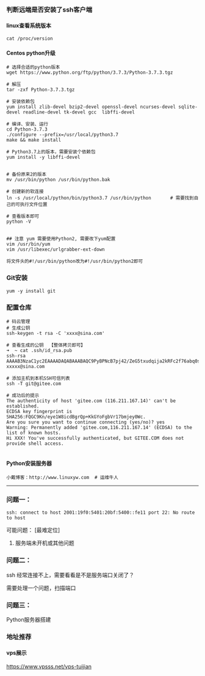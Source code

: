 ### 判断远端是否安装了ssh客户端





#### linux查看系统版本

```
cat /proc/version
```



#### Centos python升级

```
# 选择合适的python版本
wget https://www.python.org/ftp/python/3.7.3/Python-3.7.3.tgz

# 解压
tar -zxf Python-3.7.3.tgz

# 安装依赖包
yum install zlib-devel bzip2-devel openssl-devel ncurses-devel sqlite-devel readline-devel tk-devel gcc  libffi-devel

# 编译、安装、运行
cd Python-3.7.3
./configure --prefix=/usr/local/python3.7
make && make install

# Python3.7上的版本，需要安装个依赖包
yum install -y libffi-devel


# 备份原来2的版本
mv /usr/bin/python /usr/bin/python.bak

# 创建新的软连接
ln -s /usr/local/python/bin/python3.7 /usr/bin/python		# 需要找到自己的可执行文件位置

# 查看版本即可
python -V


## 注意 yum 需要使用Python2, 需要改下yum配置
vim /usr/bin/yum
vim /usr/libexec/urlgrabber-ext-down

将文件头的#!/usr/bin/python改为#!/usr/bin/python2即可
```



### Git安装

```
yum -y install git

```



### 配置仓库

```
# 码云管理
# 生成公钥
ssh-keygen -t rsa -C 'xxxx@sina.com'

# 查看生成的公钥  【整体拷贝即可】
➜  ~ cat .ssh/id_rsa.pub
ssh-rsa AAAAB3NzaC1yc2EAAAADAQABAAABAQC9PyBPNcB7pj42/ZeG5txudqija2kRFc2f76abq0sdIfZOz6yNjM2AXXO5d6j2zP58UWKG8V1oWYd1JOICo0//K5rFjlYW63mh2eNiwdvhWbGYaWDfIxqQtS/a/zKaHYOQcAKx2TpLXuTmOdWmXWCkmaa2sKmP0Yfejxxxxxxxx1Ju0WL57GSl6iHu8v9gwRIAk+Nujx5vazRjyoYhviGftkcJl1p/F5hLcG8KOV7XRpn0CB8V3MuYLw10vNGeRhMyGZ+kmwuyM4Ek2czlBU1/cvEJTFMVeQtVT4UenCDua5x0edjfUHAxTv1wj6t xxxxx@sina.com

# 添加主机到本机SSH可信列表
ssh -T git@gitee.com

# 成功后的提示
The authenticity of host 'gitee.com (116.211.167.14)' can't be established.
ECDSA key fingerprint is SHA256:FQGC9Kn/eye1W8icdBgrQp+KkGYoFgbVr17bmjey0Wc.
Are you sure you want to continue connecting (yes/no)? yes
Warning: Permanently added 'gitee.com,116.211.167.14' (ECDSA) to the list of known hosts.
Hi XXX! You've successfully authenticated, but GITEE.COM does not provide shell access.


```







#### Python安装服务器

```
小戴博客：http://www.linuxyw.com  # 运维牛人
```









---

### 问题一：

```
ssh: connect to host 2001:19f0:5401:20bf:5400::fe11 port 22: No route to host
```

可能问题：  [最难定位]

1. 服务端未开机或其他问题





### 问题二：

ssh 经常连接不上，需要看看是不是服务端口关闭了？

需要处理一个问题，扫描端口







### 问题三：

Python服务器搭建





### 地址推荐

#### vps展示

https://www.vpsss.net/vps-tuijian




